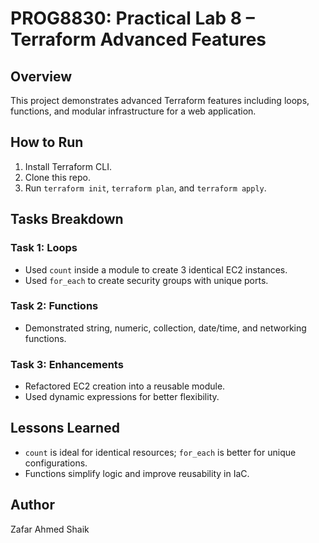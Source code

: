 # PROG8830: Practical Lab 8 – Terraform Advanced Features

## Overview
This project demonstrates advanced Terraform features including loops, functions, and modular infrastructure for a web application.

## How to Run
1. Install Terraform CLI.
2. Clone this repo.
3. Run `terraform init`, `terraform plan`, and `terraform apply`.

## Tasks Breakdown

### Task 1: Loops
- Used `count` inside a module to create 3 identical EC2 instances.
- Used `for_each` to create security groups with unique ports.

### Task 2: Functions
- Demonstrated string, numeric, collection, date/time, and networking functions.

### Task 3: Enhancements
- Refactored EC2 creation into a reusable module.
- Used dynamic expressions for better flexibility.

## Lessons Learned
- `count` is ideal for identical resources; `for_each` is better for unique configurations.
- Functions simplify logic and improve reusability in IaC.

## Author
Zafar Ahmed Shaik
